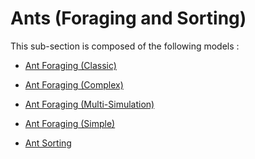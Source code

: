 # Ants (Foraging and Sorting)

This sub-section is composed of the following models :

* [Ant Foraging (Classic)](references#Ants(ForagingandSorting)AntForaging(Classic))

* [Ant Foraging (Complex)](references#Ants(ForagingandSorting)AntForaging(Complex))

* [Ant Foraging (Multi-Simulation)](references#Ants(ForagingandSorting)AntForaging(Multi-Simulation))

* [Ant Foraging (Simple)](references#Ants(ForagingandSorting)AntForaging(Simple))

* [Ant Sorting](references#Ants(ForagingandSorting)AntSorting)


